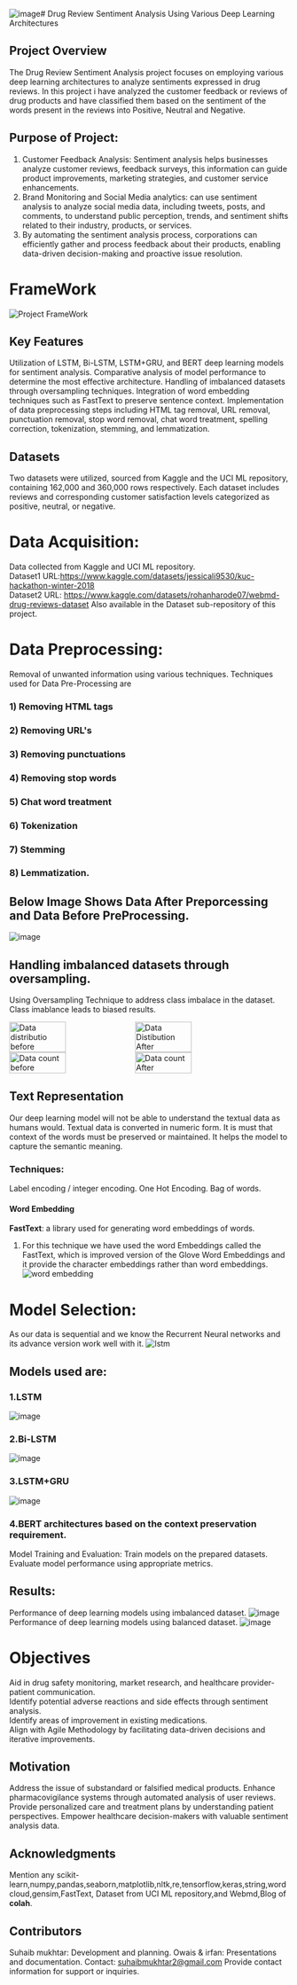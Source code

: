 ![image](https://github.com/suhaibmukhtar/Drug-Review-Sentiment-Analysis/assets/82581514/d3259b81-1bd4-44cc-80ab-e185050c03f1)# Drug Review Sentiment Analysis Using Various Deep Learning Architectures
## Project Overview
The Drug Review Sentiment Analysis project focuses on employing various deep learning architectures to analyze sentiments expressed in drug reviews. In this project i have analyzed the customer feedback or reviews of drug products and have classified them based on the sentiment of the words present in the reviews into Positive, Neutral and Negative.
## Purpose of Project:
1) Customer Feedback Analysis: Sentiment analysis helps businesses analyze customer reviews, feedback surveys, this information can guide product improvements, marketing strategies, and customer service enhancements.
2) Brand Monitoring and Social Media analytics: can use sentiment analysis to analyze social media data, including tweets, posts, and comments, to understand public perception, trends, and sentiment shifts related to their industry, products, or services.
3) By automating the sentiment analysis process, corporations can efficiently gather and process feedback about their products, enabling data-driven decision-making and proactive issue resolution.

# FrameWork
![Project FrameWork](https://github.com/suhaibmukhtar/Drug-Review-Sentiment-Analysis/blob/main/Images/Frame_Work.drawio%20(1).png)

## Key Features
Utilization of LSTM, Bi-LSTM, LSTM+GRU, and BERT deep learning models for sentiment analysis.
Comparative analysis of model performance to determine the most effective architecture.
Handling of imbalanced datasets through oversampling techniques.
Integration of word embedding techniques such as FastText to preserve sentence context.
Implementation of data preprocessing steps including HTML tag removal, URL removal, punctuation removal, stop word removal, chat word treatment, spelling correction, tokenization, stemming, and lemmatization.
## Datasets
Two datasets were utilized, sourced from Kaggle and the UCI ML repository, containing 162,000 and 360,000 rows respectively. Each dataset includes reviews and corresponding customer satisfaction levels categorized as positive, neutral, or negative.
# Data Acquisition:
Data collected from Kaggle and UCI ML repository.<br>
Dataset1 URL:https://www.kaggle.com/datasets/jessicali9530/kuc-hackathon-winter-2018<br>
Dataset2 URL: https://www.kaggle.com/datasets/rohanharode07/webmd-drug-reviews-dataset
Also available in the Dataset sub-repository of this project.
# Data Preprocessing:
Removal of unwanted information using various techniques.
Techniques used for Data Pre-Processing are
### 1) Removing HTML tags
### 2) Removing URL's
### 3) Removing punctuations
### 4) Removing stop words
### 5) Chat word treatment
### 6) Tokenization
### 7) Stemming
### 8) Lemmatization.
## Below Image Shows Data After Preporcessing and Data Before PreProcessing.
![image](https://github.com/suhaibmukhtar/Drug-Review-Sentiment-Analysis/assets/82581514/d0c352f1-7d6a-4aa9-80e6-a03de341723a)
## Handling imbalanced datasets through oversampling.
Using Oversampling Technique to address class imbalace in the dataset. Class imablance leads to biased results.
<div style="display: flex;">
    <img src="https://github.com/suhaibmukhtar/Drug-Review-Sentiment-Analysis/assets/82581514/df39367c-ddd0-4244-86b6-09ebbfb1dc90" alt="Data distributio before" style="width: 45%;">
    <img src="https://github.com/suhaibmukhtar/Drug-Review-Sentiment-Analysis/assets/82581514/2c992805-2cad-4e9d-b96c-1ff6d7a30a23" alt="Data Distibution After" style="width: 45%;">
</div>
<div style="display: flex;">
    <img src="https://github.com/suhaibmukhtar/Drug-Review-Sentiment-Analysis/assets/82581514/9af61d98-c929-4809-95f7-adadd79016df" alt="Data count before" style="width: 45%;">
    <img src="https://github.com/suhaibmukhtar/Drug-Review-Sentiment-Analysis/assets/82581514/ee7fabae-63e9-4f71-a2f0-dbf355ff0dae" alt="Data count After" style="width: 45%;">
</div>

## Text Representation
Our deep learning  model will not be able to understand the textual data as humans would.
Textual data is converted in numeric form.
It is must that context of the words must be preserved or maintained.
It helps the model to capture the semantic meaning.
### Techniques:
Label encoding / integer encoding.
One Hot Encoding.
Bag of words.
#### Word Embedding
**FastText**: a library used for generating word embeddings of words.
1) For this technique we have used the word Embeddings called the FastText, which is improved version of the Glove Word Embeddings and it provide the character embeddings rather than word embeddings.
![word embedding](https://github.com/suhaibmukhtar/Drug-Review-Sentiment-Analysis/blob/main/Images/OIP.jpg)
   
   
# Model Selection:
As our data is sequential and we know the Recurrent Neural networks and its advance version work well with it.
![lstm](https://github.com/suhaibmukhtar/Drug-Review-Sentiment-Analysis/blob/main/Images/lstm.png)
## Models used are:
### 1.LSTM
![image](https://github.com/suhaibmukhtar/Drug-Review-Sentiment-Analysis/assets/82581514/16c26e48-d16e-4035-9492-32e8332f9e78)
### 2.Bi-LSTM
![image](https://github.com/suhaibmukhtar/Drug-Review-Sentiment-Analysis/assets/82581514/ed04116c-f7d8-4f29-bc19-5e74b7a3af6c)
### 3.LSTM+GRU
![image](https://github.com/suhaibmukhtar/Drug-Review-Sentiment-Analysis/assets/82581514/c711bc20-c4ff-4fa6-b69d-1594613e72f6)

### 4.BERT architectures based on the context preservation requirement.
Model Training and Evaluation:
Train models on the prepared datasets.
Evaluate model performance using appropriate metrics.

## Results:
Performance of deep learning models using imbalanced dataset.
![image](https://github.com/suhaibmukhtar/Drug-Review-Sentiment-Analysis/assets/82581514/eb9857fd-8718-4025-9032-362fa86c49f1)
Performance of deep learning models using balanced dataset.
![image](https://github.com/suhaibmukhtar/Drug-Review-Sentiment-Analysis/assets/82581514/2634f84f-8ba6-43aa-83a5-75f9e4792c1b)

# Objectives
Aid in drug safety monitoring, market research, and healthcare provider-patient communication.<br>
Identify potential adverse reactions and side effects through sentiment analysis.<br>
Identify areas of improvement in existing medications.<br>
Align with Agile Methodology by facilitating data-driven decisions and iterative improvements.<br>
## Motivation
Address the issue of substandard or falsified medical products.
Enhance pharmacovigilance systems through automated analysis of user reviews.
Provide personalized care and treatment plans by understanding patient perspectives.
Empower healthcare decision-makers with valuable sentiment analysis data.
## Acknowledgments
Mention any scikit-learn,numpy,pandas,seaborn,matplotlib,nltk,re,tensorflow,keras,string,wordcloud,gensim,FastText, Dataset from UCI ML repository,and Webmd,Blog of <b>colah</b>.
## Contributors
Suhaib mukhtar: Development and planning.
Owais & irfan: Presentations and documentation.
Contact:
suhaibmukhtar2@gmail.com
Provide contact information for support or inquiries.
